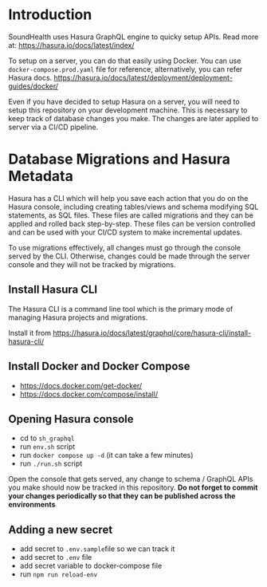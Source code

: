 # Introduction
SoundHealth uses Hasura GraphQL engine to quicky setup APIs. Read more at: <https://hasura.io/docs/latest/index/>

To setup on a server, you can do that easily using Docker. You can use `docker-compose.prod.yaml` file for reference, alternatively, you can refer Hasura docs. <https://hasura.io/docs/latest/deployment/deployment-guides/docker/>

Even if you have decided to setup Hasura on a server, you will need to setup this repository on your development machine. This is necessary to keep track of database changes you make. The changes are later applied to server via a CI/CD pipeline.

# Database Migrations and Hasura Metadata

Hasura has a CLI which will help you save each action that you do on the Hasura console, including creating tables/views and schema modifying SQL statements, as SQL files. These files are called migrations and they can be applied and rolled back step-by-step. These files can be version controlled and can be used with your CI/CD system to make incremental updates.

To use migrations effectively, all changes must go through the console served by the CLI. Otherwise, changes could be made through the server console and they will not be tracked by migrations.

## Install Hasura CLI
The Hasura CLI is a command line tool which is the primary mode of managing Hasura projects and migrations.

Install it from https://hasura.io/docs/latest/graphql/core/hasura-cli/install-hasura-cli/

## Install Docker and Docker Compose
- https://docs.docker.com/get-docker/
- https://docs.docker.com/compose/install/

## Opening Hasura console
- cd to `sh_graphql`
- run `env.sh` script
- run `docker compose up -d` (it can take a few minutes)
- run `./run.sh` script

Open the console that gets served, any change to schema / GraphQL APIs you make should now be tracked in this repository. <strong>Do not forget to commit your changes periodically so that they can be published across the environments</strong>

## Adding a new secret
- add secret to `.env.sample`file so we can track it
- add secret to `.env` file
- add secret variable to docker-compose file
- run `npm run reload-env`
